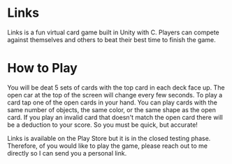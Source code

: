 # Links
Links is a fun virtual card game built in Unity with C. 
Players can compete against themselves and others to beat their best time to finish the game.


# How to Play
You will be deat 5 sets of cards with the top card in each deck face up. The open car at the top of the screen will change every few seconds. To play a card tap one of the open cards in your hand. You can play cards with the same number of objects, the same color, or the same shape as the open card. 
If you play an invalid card that doesn't match the open card there will be a deduction to your score. So you must be quick, but accurate!

Links is available on the Play Store but it is in the closed testing phase. Therefore, of you would like to play the game, please reach out to me directly so I can send you a personal link. 
